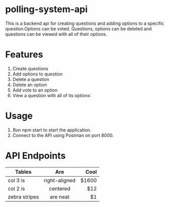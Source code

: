 # polling-system-api
This is a backend api for creating questions and adding options to a specific question.Options can be voted. Questions, options can be deleted and questions can be viewed with all of their options.

# Features
1. Create questions
2. Add options to question
3. Delete a question
4. Delete an option
5. Add vote to an option
6. View a question with all of its options

# Usage
1. Run npm start to start the application.
2. Connect to the API using Postman on port 8000.


# API Endpoints
| Tables        | Are           | Cool  |
| ------------- |:-------------:| -----:|
| col 3 is      | right-aligned | $1600 |
| col 2 is      | centered      |   $12 |
| zebra stripes | are neat      |    $1 |



